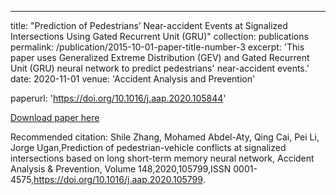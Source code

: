 ---
title: "Prediction of Pedestrians’ Near-accident Events at Signalized Intersections Using Gated Recurrent Unit (GRU)"
collection: publications
permalink: /publication/2015-10-01-paper-title-number-3
excerpt: 'This paper uses Generalized Extreme Distribution (GEV) and Gated Recurrent Unit (GRU) neural network to predict pedestrians' near-accident events.'
date: 2020-11-01
venue: 'Accident Analysis and Prevention'

paperurl: 'https://doi.org/10.1016/j.aap.2020.105844'


[Download paper here](http://shilezhang.github.io/files/paper3.pdf)

Recommended citation: Shile Zhang, Mohamed Abdel-Aty, Qing Cai, Pei Li, Jorge Ugan,Prediction of pedestrian-vehicle conflicts at signalized intersections based on long short-term memory neural network, Accident Analysis & Prevention, Volume 148,2020,105799,ISSN 0001-4575,https://doi.org/10.1016/j.aap.2020.105799.
